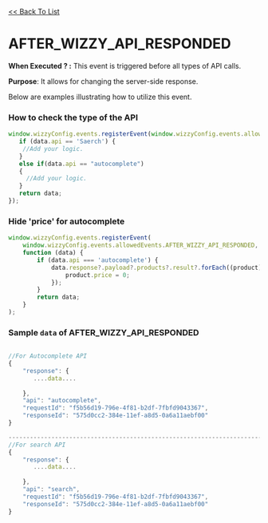 [<<  Back To List](/)


# AFTER_WIZZY_API_RESPONDED

**When Executed ? :** This event is triggered before all types of API calls.

**Purpose**: It allows for changing the server-side response.

Below are examples illustrating how to utilize this event.


### How to check the type of the API
```javascript
window.wizzyConfig.events.registerEvent(window.wizzyConfig.events.allowedEvents.AFTER_WIZZY_API_RESPONDED, function (data) {
   if (data.api == 'Saerch') {
    //Add your logic.
   }
   else if(data.api == "autocomplete")
   {
     //Add your logic.
   }
   return data;
});
```
### Hide 'price' for autocomplete
```javascript
window.wizzyConfig.events.registerEvent(
    window.wizzyConfig.events.allowedEvents.AFTER_WIZZY_API_RESPONDED,
    function (data) {
        if (data.api === 'autocomplete') {
            data.response?.payload?.products?.result?.forEach((product) => {
                product.price = 0;
            });
        }
        return data;
    }
);

```

###  Sample `data` of AFTER_WIZZY_API_RESPONDED

```javascript

//For Autocomplete API
{
    "response": {
       ....data....
      
    },
    "api": "autocomplete",
    "requestId": "f5b56d19-796e-4f81-b2df-7fbfd9043367",
    "responseId": "575d0cc2-384e-11ef-a8d5-0a6a11aebf00"
}

-----------------------------------------------------------------------
//For search API
{
    "response": {
       ....data....
      
    },
    "api": "search",
    "requestId": "f5b56d19-796e-4f81-b2df-7fbfd9043367",
    "responseId": "575d0cc2-384e-11ef-a8d5-0a6a11aebf00"
}
```